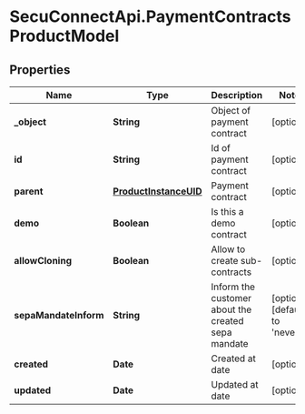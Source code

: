 # SecuConnectApi.PaymentContractsProductModel

## Properties
Name | Type | Description | Notes
------------ | ------------- | ------------- | -------------
**_object** | **String** | Object of payment contract | [optional] 
**id** | **String** | Id of payment contract | [optional] 
**parent** | [**ProductInstanceUID**](ProductInstanceUID.md) | Payment contract | [optional] 
**demo** | **Boolean** | Is this a demo contract | [optional] 
**allowCloning** | **Boolean** | Allow to create sub-contracts | [optional] 
**sepaMandateInform** | **String** | Inform the customer about the created sepa mandate | [optional] [default to &#39;never&#39;]
**created** | **Date** | Created at date | [optional] 
**updated** | **Date** | Updated at date | [optional] 


